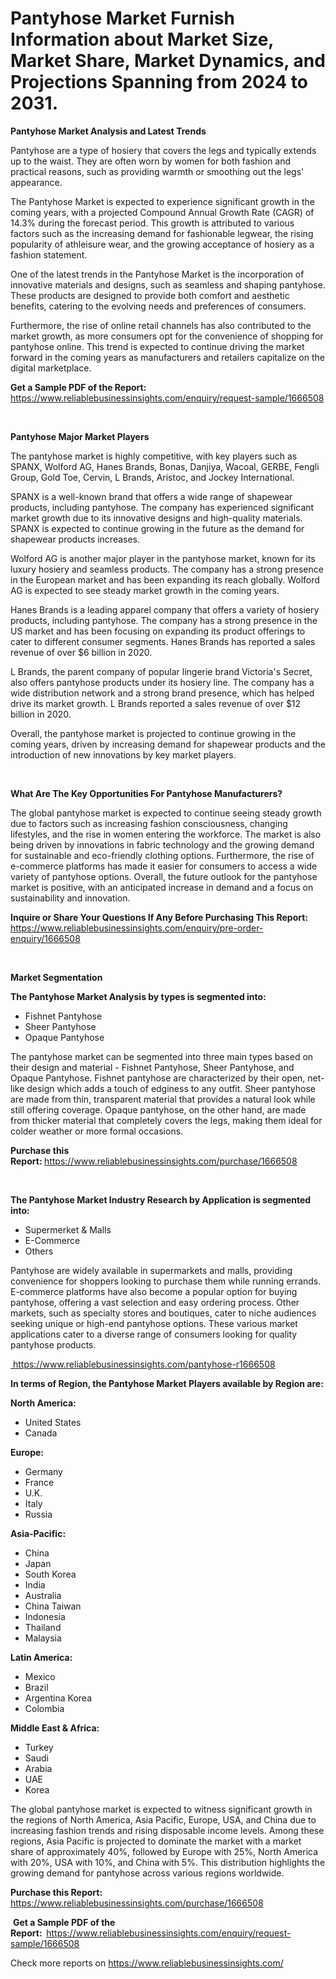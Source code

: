 <p><h1>Pantyhose Market Furnish Information about Market Size, Market Share, Market Dynamics, and Projections Spanning from 2024 to 2031.</h1></p><p><strong>Pantyhose Market Analysis and Latest Trends</strong></p>
<p><p>Pantyhose are a type of hosiery that covers the legs and typically extends up to the waist. They are often worn by women for both fashion and practical reasons, such as providing warmth or smoothing out the legs' appearance.</p><p>The Pantyhose Market is expected to experience significant growth in the coming years, with a projected Compound Annual Growth Rate (CAGR) of 14.3% during the forecast period. This growth is attributed to various factors such as the increasing demand for fashionable legwear, the rising popularity of athleisure wear, and the growing acceptance of hosiery as a fashion statement.</p><p>One of the latest trends in the Pantyhose Market is the incorporation of innovative materials and designs, such as seamless and shaping pantyhose. These products are designed to provide both comfort and aesthetic benefits, catering to the evolving needs and preferences of consumers.</p><p>Furthermore, the rise of online retail channels has also contributed to the market growth, as more consumers opt for the convenience of shopping for pantyhose online. This trend is expected to continue driving the market forward in the coming years as manufacturers and retailers capitalize on the digital marketplace.</p></p>
<p><strong>Get a Sample PDF of the Report:&nbsp;</strong> <a href="https://www.reliablebusinessinsights.com/enquiry/request-sample/1666508">https://www.reliablebusinessinsights.com/enquiry/request-sample/1666508</a></p>
<p>&nbsp;</p>
<p><strong>Pantyhose Major Market Players</strong></p>
<p><p>The pantyhose market is highly competitive, with key players such as SPANX, Wolford AG, Hanes Brands, Bonas, Danjiya, Wacoal, GERBE, Fengli Group, Gold Toe, Cervin, L Brands, Aristoc, and Jockey International. </p><p>SPANX is a well-known brand that offers a wide range of shapewear products, including pantyhose. The company has experienced significant market growth due to its innovative designs and high-quality materials. SPANX is expected to continue growing in the future as the demand for shapewear products increases.</p><p>Wolford AG is another major player in the pantyhose market, known for its luxury hosiery and seamless products. The company has a strong presence in the European market and has been expanding its reach globally. Wolford AG is expected to see steady market growth in the coming years.</p><p>Hanes Brands is a leading apparel company that offers a variety of hosiery products, including pantyhose. The company has a strong presence in the US market and has been focusing on expanding its product offerings to cater to different consumer segments. Hanes Brands has reported a sales revenue of over $6 billion in 2020.</p><p>L Brands, the parent company of popular lingerie brand Victoria's Secret, also offers pantyhose products under its hosiery line. The company has a wide distribution network and a strong brand presence, which has helped drive its market growth. L Brands reported a sales revenue of over $12 billion in 2020.</p><p>Overall, the pantyhose market is projected to continue growing in the coming years, driven by increasing demand for shapewear products and the introduction of new innovations by key market players.</p></p>
<p>&nbsp;</p>
<p><strong>What Are The Key Opportunities For Pantyhose Manufacturers?</strong></p>
<p><p>The global pantyhose market is expected to continue seeing steady growth due to factors such as increasing fashion consciousness, changing lifestyles, and the rise in women entering the workforce. The market is also being driven by innovations in fabric technology and the growing demand for sustainable and eco-friendly clothing options. Furthermore, the rise of e-commerce platforms has made it easier for consumers to access a wide variety of pantyhose options. Overall, the future outlook for the pantyhose market is positive, with an anticipated increase in demand and a focus on sustainability and innovation.</p></p>
<p><strong>Inquire or Share Your Questions If Any Before Purchasing This Report:</strong> <a href="https://www.reliablebusinessinsights.com/enquiry/pre-order-enquiry/1666508">https://www.reliablebusinessinsights.com/enquiry/pre-order-enquiry/1666508</a></p>
<p>&nbsp;</p>
<p><strong>Market Segmentation</strong></p>
<p><strong>The Pantyhose Market Analysis by types is segmented into:</strong></p>
<p><ul><li>Fishnet Pantyhose</li><li>Sheer Pantyhose</li><li>Opaque Pantyhose</li></ul></p>
<p><p>The pantyhose market can be segmented into three main types based on their design and material - Fishnet Pantyhose, Sheer Pantyhose, and Opaque Pantyhose. Fishnet pantyhose are characterized by their open, net-like design which adds a touch of edginess to any outfit. Sheer pantyhose are made from thin, transparent material that provides a natural look while still offering coverage. Opaque pantyhose, on the other hand, are made from thicker material that completely covers the legs, making them ideal for colder weather or more formal occasions.</p></p>
<p><strong>Purchase this Report:&nbsp;</strong><a href="https://www.reliablebusinessinsights.com/purchase/1666508">https://www.reliablebusinessinsights.com/purchase/1666508</a></p>
<p>&nbsp;</p>
<p><strong>The Pantyhose Market Industry Research by Application is segmented into:</strong></p>
<p><ul><li>Supermerket & Malls</li><li>E-Commerce</li><li>Others</li></ul></p>
<p><p>Pantyhose are widely available in supermarkets and malls, providing convenience for shoppers looking to purchase them while running errands. E-commerce platforms have also become a popular option for buying pantyhose, offering a vast selection and easy ordering process. Other markets, such as specialty stores and boutiques, cater to niche audiences seeking unique or high-end pantyhose options. These various market applications cater to a diverse range of consumers looking for quality pantyhose products.</p></p>
<p><a href="https://www.reliablebusinessinsights.com/pantyhose-r1666508">&nbsp;https://www.reliablebusinessinsights.com/pantyhose-r1666508</a></p>
<p><strong>In terms of Region, the Pantyhose Market Players available by Region are:</strong></p>
<p>
    <p> <strong> North America: </strong>
        <ul>
            <li>United States</li>
            <li>Canada</li>
        </ul>
        </p> 
    <p> <strong> Europe: </strong>
        <ul>
            <li>Germany</li>
            <li>France</li>
            <li>U.K.</li>
            <li>Italy</li>
            <li>Russia</li>
        </ul>
        </p> 
    <p> <strong> Asia-Pacific: </strong>
        <ul>
            <li>China</li>
            <li>Japan</li>
            <li>South Korea</li>
            <li>India</li>
            <li>Australia</li>
            <li>China Taiwan</li>
            <li>Indonesia</li>
            <li>Thailand</li>
            <li>Malaysia</li>
        </ul>
        </p> 
    <p> <strong> Latin America: </strong>
        <ul>
            <li>Mexico</li>
            <li>Brazil</li>
            <li>Argentina Korea</li>
            <li>Colombia</li>
        </ul>
        </p> 
    <p> <strong> Middle East & Africa: </strong>
        <ul>
            <li>Turkey</li>
            <li>Saudi</li>
            <li>Arabia</li>
            <li>UAE</li>
            <li>Korea</li>
        </ul>
    </p>
    </p>
<p><p>The global pantyhose market is expected to witness significant growth in the regions of North America, Asia Pacific, Europe, USA, and China due to increasing fashion trends and rising disposable income levels. Among these regions, Asia Pacific is projected to dominate the market with a market share of approximately 40%, followed by Europe with 25%, North America with 20%, USA with 10%, and China with 5%. This distribution highlights the growing demand for pantyhose across various regions worldwide.</p></p>
<p><strong>Purchase this Report: </strong><a href="https://www.reliablebusinessinsights.com/purchase/1666508">https://www.reliablebusinessinsights.com/purchase/1666508</a></p>
<p>&nbsp;<strong>Get a Sample PDF of the Report:&nbsp;&nbsp;</strong><a href="https://www.reliablebusinessinsights.com/enquiry/request-sample/1666508">https://www.reliablebusinessinsights.com/enquiry/request-sample/1666508</a></p>
<p><strong></strong></p>
<p>Check more reports on <a href="https://www.reliablebusinessinsights.com/">https://www.reliablebusinessinsights.com/</a></p>